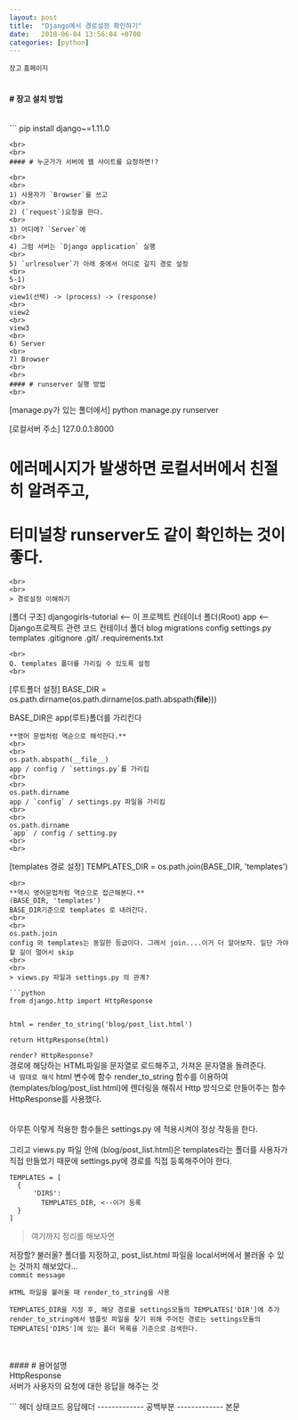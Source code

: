```yaml
---
layout: post
title:  "Django에서 경로설정 확인하기"
date:   2018-06-04 13:56:04 +0700
categories: [python]
---
```

`장고` `홈페이지`
<br>
<br>
#### # 장고 설치 방법
<br>
```
pip install django~=1.11.0

```
<br>
<br>
#### # 누군가가 서버에 웹 사이트를 요청하면!?

<br>
<br>
1) 사용자가 `Browser`를 쓰고
<br>
2) (`request`)요청을 한다.
<br>
3) 어디에? `Server`에
<br>
4) 그럼 서버는 `Django application` 실행
<br>
5) `urlresolver`가 아래 중에서 어디로 갈지 경로 설정
<br>
5-1)
<br>
view1(선택) -> (process) -> (response)
<br>
view2
<br>
view3
<br>
6) Server
<br>
7) Browser
<br>
<br>
#### # runserver 실행 방법
<br>
```
[manage.py가 있는 폴더에서]
python manage.py runserver

[로컬서버 주소]
127.0.0.1:8000

# 에러메시지가 발생하면 로컬서버에서 친절히 알려주고,
# 터미널창 runserver도 같이 확인하는 것이 좋다.
```
<br>
<br>
> 경로설정 이해하기

```
[폴더 구조]
djangogirls-tutorial <-- 이 프로젝트 컨테이너 폴더(Root)
app <-- Django프로젝트 관련 코드 컨테이너 폴더
  blog
    migrations
  config
    settings.py
  templates
  .gitignore
  .git/
  .requirements.txt
```
<br>
Q. templates 폴더를 가리킬 수 있도록 설정
<br>
```

[루트폴더 설정]
BASE_DIR = os.path.dirname(os.path.dirname(os.path.abspath(__file__)))

BASE_DIR은 app(루트)폴더를 가리킨다

```
**영어 문법처럼 역순으로 해석한다.**
<br>
<br>
os.path.abspath(__file__)
app / config / `settings.py`를 가리킴
<br>
<br>
os.path.dirname
app / `config` / settings.py 파일을 가리킴
<br>
<br>
os.path.dirname
`app` / config / setting.py
<br>
<br>
```

[templates 경로 설정]
TEMPLATES_DIR = os.path.join(BASE_DIR, 'templates')

```
<br>
**역시 영어문법처럼 역순으로 접근해본다.**
(BASE_DIR, 'templates')
BASE_DIR기준으로 templates 로 내려간다.
<br>
<br>
os.path.join
config 와 templates는 동일한 등급이다. 그래서 join....이거 더 알아보자. 일단 가야할 길이 멀어서 skip
<br>
<br>
> views.py 파일과 settings.py 의 관계?

```python
from django.http import HttpResponse


html = render_to_string('blog/post_list.html')

return HttpResponse(html)
```
`render? HttpResponse?`
<br>
경로에 해당하는 HTML파일을 문자열로 로드해주고, 가져온 문자열을 돌려준다.
<br>
`내 맘대로 해석`
html 변수에 함수 render_to_string 함수를 이용하여 (templates/blog/post_list.html)에 렌더링을 해줘서 Http 방식으로 만들어주는 함수 HttpResponse를 사용했다.
<br>
<br>
<br>
아무튼 이렇게 적용한 함수들은 settings.py 에 적용시켜야 정상 작동을 한다.
<br>
<br>
그리고 views.py 파일 안에 (blog/post_list.html)은 templates라는 폴더를 사용자가 직접 만들었기 때문에 settings.py에 경로를 직접 등록해주어야 한다.
<br>
```
TEMPLATES = [
  {
      'DIRS':
        TEMPLATES_DIR, <--이거 등록
  }
]
```
> 여기까지 정리를 해보자면

저장할? 불러올? 폴더를 지정하고, post_list.html 파일을 local서버에서 불러올 수 있는 것까지 해보았다...
<br>
`commit message`
<br>
```
HTML 파일을 불러올 때 render_to_string을 사용

TEMPLATES_DIR을 지정 후, 해당 경로를 settings모듈의 TEMPLATES['DIR']에 추가
render_to_string에서 템플릿 파일을 찾기 위해 주어진 경로는 settings모듈의 TEMPLATES['DIRS']에 있는 폴더 목록을 기준으로 검색한다.
```
<br>
<br>
#### # 용어설명
<br>
HttpResponse
<br>
서버가 사용자의 요청에 대한 응답을 해주는 것
<br>
<br>
```
헤더   상태코드
      응답헤더
-------------
  공백부분
-------------
  본문

```
